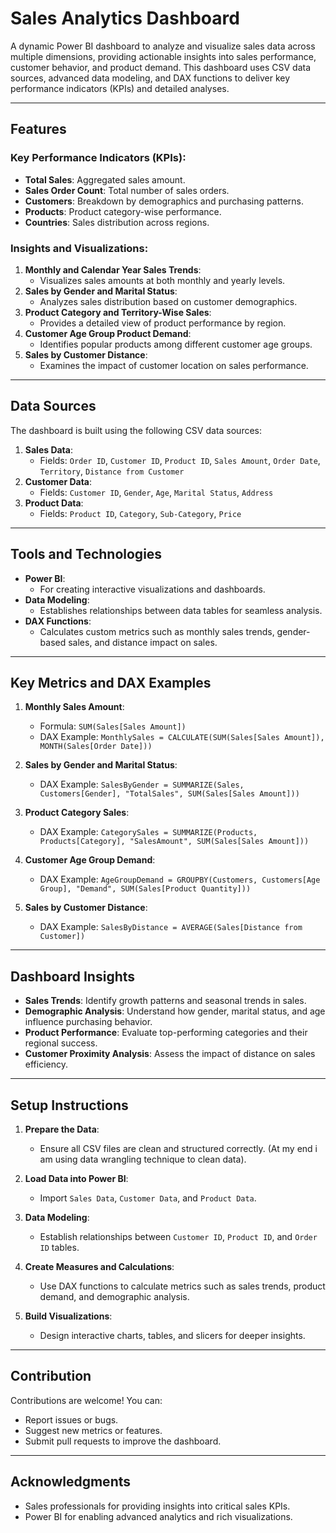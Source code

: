 # Sales Analytics Dashboard

A dynamic Power BI dashboard to analyze and visualize sales data across multiple dimensions, providing actionable insights into sales performance, customer behavior, and product demand. This dashboard uses CSV data sources, advanced data modeling, and DAX functions to deliver key performance indicators (KPIs) and detailed analyses.

---

## Features

### Key Performance Indicators (KPIs):
- **Total Sales**: Aggregated sales amount.
- **Sales Order Count**: Total number of sales orders.
- **Customers**: Breakdown by demographics and purchasing patterns.
- **Products**: Product category-wise performance.
- **Countries**: Sales distribution across regions.

### Insights and Visualizations:
1. **Monthly and Calendar Year Sales Trends**:
   - Visualizes sales amounts at both monthly and yearly levels.
2. **Sales by Gender and Marital Status**:
   - Analyzes sales distribution based on customer demographics.
3. **Product Category and Territory-Wise Sales**:
   - Provides a detailed view of product performance by region.
4. **Customer Age Group Product Demand**:
   - Identifies popular products among different customer age groups.
5. **Sales by Customer Distance**:
   - Examines the impact of customer location on sales performance.

---

## Data Sources

The dashboard is built using the following CSV data sources:

1. **Sales Data**:
   - Fields: `Order ID`, `Customer ID`, `Product ID`, `Sales Amount`, `Order Date`, `Territory`, `Distance from Customer`
2. **Customer Data**:
   - Fields: `Customer ID`, `Gender`, `Age`, `Marital Status`, `Address`
3. **Product Data**:
   - Fields: `Product ID`, `Category`, `Sub-Category`, `Price`

---

## Tools and Technologies

- **Power BI**:
  - For creating interactive visualizations and dashboards.
- **Data Modeling**:
  - Establishes relationships between data tables for seamless analysis.
- **DAX Functions**:
  - Calculates custom metrics such as monthly sales trends, gender-based sales, and distance impact on sales.

---

## Key Metrics and DAX Examples

1. **Monthly Sales Amount**:
   - Formula: `SUM(Sales[Sales Amount])`
   - DAX Example: `MonthlySales = CALCULATE(SUM(Sales[Sales Amount]), MONTH(Sales[Order Date]))`

2. **Sales by Gender and Marital Status**:
   - DAX Example: `SalesByGender = SUMMARIZE(Sales, Customers[Gender], "TotalSales", SUM(Sales[Sales Amount]))`

3. **Product Category Sales**:
   - DAX Example: `CategorySales = SUMMARIZE(Products, Products[Category], "SalesAmount", SUM(Sales[Sales Amount]))`

4. **Customer Age Group Demand**:
   - DAX Example: `AgeGroupDemand = GROUPBY(Customers, Customers[Age Group], "Demand", SUM(Sales[Product Quantity]))`

5. **Sales by Customer Distance**:
   - DAX Example: `SalesByDistance = AVERAGE(Sales[Distance from Customer])`

---

## Dashboard Insights

- **Sales Trends**: Identify growth patterns and seasonal trends in sales.
- **Demographic Analysis**: Understand how gender, marital status, and age influence purchasing behavior.
- **Product Performance**: Evaluate top-performing categories and their regional success.
- **Customer Proximity Analysis**: Assess the impact of distance on sales efficiency.

---

## Setup Instructions

1. **Prepare the Data**:
   - Ensure all CSV files are clean and structured correctly. (At my end i am using data wrangling technique to clean data).

2. **Load Data into Power BI**:
   - Import `Sales Data`, `Customer Data`, and `Product Data`.

3. **Data Modeling**:
   - Establish relationships between `Customer ID`, `Product ID`, and `Order ID` tables.

4. **Create Measures and Calculations**:
   - Use DAX functions to calculate metrics such as sales trends, product demand, and demographic analysis.

5. **Build Visualizations**:
   - Design interactive charts, tables, and slicers for deeper insights.

---

## Contribution

Contributions are welcome! You can:
- Report issues or bugs.
- Suggest new metrics or features.
- Submit pull requests to improve the dashboard.

---


## Acknowledgments

- Sales professionals for providing insights into critical sales KPIs.
- Power BI for enabling advanced analytics and rich visualizations.
